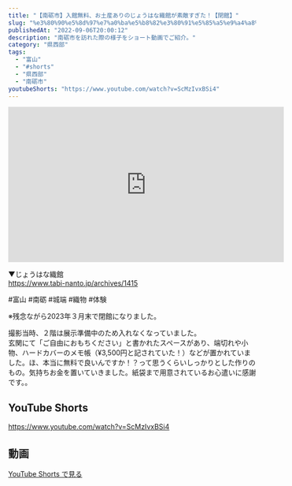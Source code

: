 ```yaml
---
title: "【南砺市】入館無料、お土産ありのじょうはな織館が素敵すぎた！【閉館】"
slug: "%e3%80%90%e5%8d%97%e7%a0%ba%e5%b8%82%e3%80%91%e5%85%a5%e9%a4%a8%e7%84%a1%e6%96%99%e3%80%81%e3%81%8a%e5%9c%9f%e7%94%a3%e3%81%82%e3%82%8a%e3%81%ae%e3%81%98%e3%82%87%e3%81%86%e3%81%af%e3%81%aa%e7%b9%94"
publishedAt: "2022-09-06T20:00:12"
description: "南砺市を訪れた際の様子をショート動画でご紹介。"
category: "県西部"
tags: 
  - "富山"
  - "#shorts"
  - "県西部"
  - "南砺市"
youtubeShorts: "https://www.youtube.com/watch?v=ScMzIvxBSi4"
---
```


<iframe width="560" height="315" src="https://www.youtube.com/embed/T3PgHVSyEF8" frameborder="0" allowfullscreen></iframe>

▼じょうはな織館<br />
https://www.tabi-nanto.jp/archives/1415

#富山 #南砺 #城端 #織物 #体験

※残念ながら2023年３月末で閉館になりました。

撮影当時、２階は展示準備中のため入れなくなっていました。<br />
玄関にて「ご自由におもちください」と書かれたスペースがあり、端切れや小物、ハードカバーのメモ帳（¥3,500円と記されていた！）などが置かれていました。ほ、本当に無料で良いんですか！？って思うくらいしっかりとした作りのもの。気持ちお金を置いていきました。紙袋まで用意されているお心遣いに感謝です。。

## YouTube Shorts

https://www.youtube.com/watch?v=ScMzIvxBSi4

## 動画

[YouTube Shorts で見る](https://www.youtube.com/watch?v=ScMzIvxBSi4)

